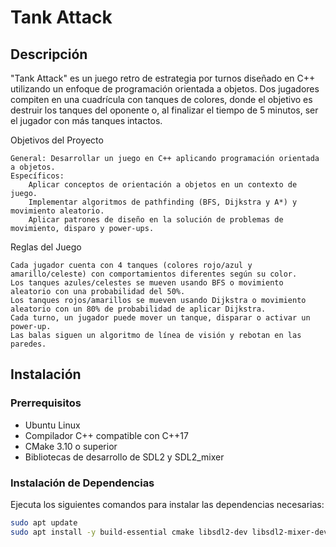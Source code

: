 # Tank Attack

## Descripción

"Tank Attack" es un juego retro de estrategia por turnos diseñado en C++ utilizando un enfoque de programación orientada a objetos. Dos jugadores compiten en una cuadrícula con tanques de colores, donde el objetivo es destruir los tanques del oponente o, al finalizar el tiempo de 5 minutos, ser el jugador con más tanques intactos.

Objetivos del Proyecto

    General: Desarrollar un juego en C++ aplicando programación orientada a objetos.
    Específicos:
        Aplicar conceptos de orientación a objetos en un contexto de juego.
        Implementar algoritmos de pathfinding (BFS, Dijkstra y A*) y movimiento aleatorio.
        Aplicar patrones de diseño en la solución de problemas de movimiento, disparo y power-ups.

Reglas del Juego

    Cada jugador cuenta con 4 tanques (colores rojo/azul y amarillo/celeste) con comportamientos diferentes según su color.
    Los tanques azules/celestes se mueven usando BFS o movimiento aleatorio con una probabilidad del 50%.
    Los tanques rojos/amarillos se mueven usando Dijkstra o movimiento aleatorio con un 80% de probabilidad de aplicar Dijkstra.
    Cada turno, un jugador puede mover un tanque, disparar o activar un power-up.
    Las balas siguen un algoritmo de línea de visión y rebotan en las paredes.
## Instalación

### Prerrequisitos

- Ubuntu Linux
- Compilador C++ compatible con C++17
- CMake 3.10 o superior
- Bibliotecas de desarrollo de SDL2 y SDL2_mixer

### Instalación de Dependencias

Ejecuta los siguientes comandos para instalar las dependencias necesarias:

```bash
sudo apt update
sudo apt install -y build-essential cmake libsdl2-dev libsdl2-mixer-dev libgtk-3-dev
```
